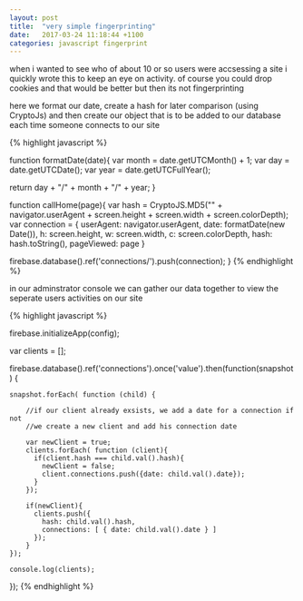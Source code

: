 ```yaml
---
layout: post
title:  "very simple fingerprinting"
date:   2017-03-24 11:18:44 +1100
categories: javascript fingerprint
---
```

when i wanted to see who of about 10 or so users were accsessing a site i quickly wrote this to keep an eye on activity. of course you could drop cookies and that would be better but then its not fingerprinting

here we format our date, create a hash for later comparison (using CryptoJs) and then create our object that is to be added to our database each time someone connects to our site

{% highlight javascript %}
     
function formatDate(date){
  var month = date.getUTCMonth() + 1;
  var day = date.getUTCDate();
  var year = date.getUTCFullYear();
  
  return day + "/" + month + "/" + year;
}

function callHome(page){
  var hash = CryptoJS.MD5("" + navigator.userAgent + screen.height + screen.width + screen.colorDepth);
  var connection = {
    userAgent: navigator.userAgent,
      date: formatDate(new Date()),
      h: screen.height, 
      w: screen.width, 
      c: screen.colorDepth,
      hash: hash.toString(),
      pageViewed: page
  }

  firebase.database().ref('connections/').push(connection);
}
{% endhighlight %}

in our adminstrator console we can gather our data together to view the seperate users activities on our site


{% highlight javascript %}

firebase.initializeApp(config);

var clients = [];

firebase.database().ref('connections').once('value').then(function(snapshot) {
    
    snapshot.forEach( function (child) {
        
        //if our client already exsists, we add a date for a connection if not
        //we create a new client and add his connection date

        var newClient = true;
        clients.forEach( function (client){ 
          if(client.hash === child.val().hash){
            newClient = false;
            client.connections.push({date: child.val().date});
          }
        });
        
        if(newClient){
          clients.push({
            hash: child.val().hash,
            connections: [ { date: child.val().date } ]
          });
        }
    });

    console.log(clients);
});
{% endhighlight %}
